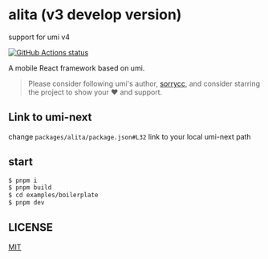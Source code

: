 # alita (v3 develop version)

support for umi v4

[![GitHub Actions status](https://github.com/alitajs/alita-next/workflows/Node%20CI/badge.svg)](https://github.com/alitajs/alita-next)

A mobile React framework based on umi.

> Please consider following umi's author, [sorrycc](https://github.com/sorrycc), and consider starring the project to show your ❤️ and support.

## Link to umi-next

change `packages/alita/package.json#L32` link to your local umi-next path

## start

```bash
$ pnpm i
$ pnpm build
$ cd examples/boilerplate
$ pnpm dev
```
## LICENSE

[MIT](./LICENSE)
